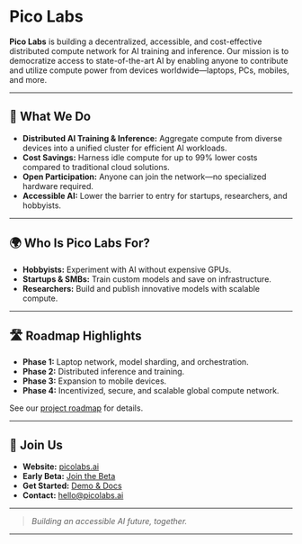 # Pico Labs

**Pico Labs** is building a decentralized, accessible, and cost-effective distributed compute network for AI training and inference. Our mission is to democratize access to state-of-the-art AI by enabling anyone to contribute and utilize compute power from devices worldwide—laptops, PCs, mobiles, and more.

---

## 🚀 What We Do

- **Distributed AI Training & Inference:** Aggregate compute from diverse devices into a unified cluster for efficient AI workloads.
- **Cost Savings:** Harness idle compute for up to 99% lower costs compared to traditional cloud solutions.
- **Open Participation:** Anyone can join the network—no specialized hardware required.
- **Accessible AI:** Lower the barrier to entry for startups, researchers, and hobbyists.

---

## 🌍 Who Is Pico Labs For?

- **Hobbyists:** Experiment with AI without expensive GPUs.
- **Startups & SMBs:** Train custom models and save on infrastructure.
- **Researchers:** Build and publish innovative models with scalable compute.

---

## 🛣️ Roadmap Highlights

- **Phase 1:** Laptop network, model sharding, and orchestration.
- **Phase 2:** Distributed inference and training.
- **Phase 3:** Expansion to mobile devices.
- **Phase 4:** Incentivized, secure, and scalable global compute network.

See our [project roadmap](https://github.com/Pico-Lab/roadmap) for details.

---

## 🤝 Join Us

- **Website:** [picolabs.ai](https://picolabs.ai)
- **Early Beta:** [Join the Beta](https://picolabs.ai/beta)
- **Get Started:** [Demo & Docs](https://picolabs.ai/demo)
- **Contact:** hello@picolabs.ai

---

> *Building an accessible AI future, together.*

---
